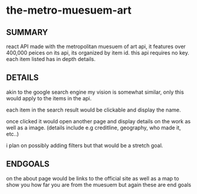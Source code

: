# the-metro-muesuem-art

SUMMARY
---------
react API made with the metropolitan muesuem of art api, it features over 400,000 peices on its api, its organized by item id. this api requires no key. each item listed has in depth details. 
                                                            
DETAILS
----------
akin to the google search engine my vision is somewhat similar, only this would apply to the items in the api.

each item in the search result would be clickable and display the name.

once clicked it would open another page and display details on the work as well as a image. (details include e.g creditline, geography, who made it, etc..)

i plan on possibly adding filters but that would be a stretch goal. 

ENDGOALS
---------
on the about page would be links to the official site as well as a map to show you how far you are from the muesuem but again these are end goals 
